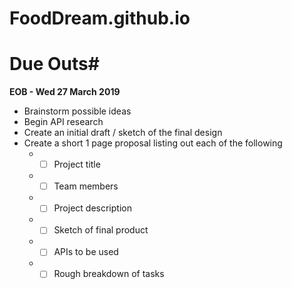 # FoodDream.github.io

# Due Outs#
<strong>EOB - Wed 27 March 2019</strong>
<br> 
* Brainstorm possible ideas
* Begin API research
* Create an initial draft / sketch of the final design
* Create a short 1 page proposal listing out each of the following
     * - [ ] Project title
     * - [ ] Team members
     * - [ ] Project description
     * - [ ] Sketch of final product
     * - [ ] APIs to be used
     * - [ ] Rough breakdown of tasks
</p>
